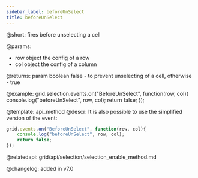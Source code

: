 ```yaml
---
sidebar_label: beforeUnSelect
title: beforeUnSelect
---          
```


@short: fires before unselecting a cell


@params:

- row		object		the config of a row
- col       object      the config of a column

@returns:
param   boolean     false - to prevent unselecting of a cell, otherwise - true




@example:
grid.selection.events.on("BeforeUnSelect", function(row, col){
    console.log("beforeUnSelect", row, col); 
    return false;
});


@template: api_method
@descr:
It is also possible to use the simplified version of the event:

~~~js
grid.events.on("BeforeUnSelect", function(row, col){
    console.log("beforeUnSelect", row, col); 
    return false;
});
~~~

@relatedapi: 
grid/api/selection/selection_enable_method.md

@changelog:
added in v7.0

